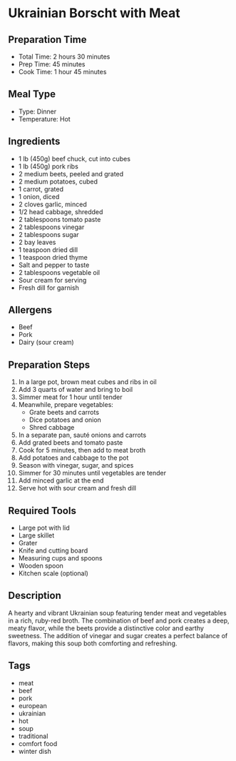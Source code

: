 # Ukrainian Borscht with Meat

## Preparation Time
- Total Time: 2 hours 30 minutes
- Prep Time: 45 minutes
- Cook Time: 1 hour 45 minutes

## Meal Type
- Type: Dinner
- Temperature: Hot

## Ingredients
- 1 lb (450g) beef chuck, cut into cubes
- 1 lb (450g) pork ribs
- 2 medium beets, peeled and grated
- 2 medium potatoes, cubed
- 1 carrot, grated
- 1 onion, diced
- 2 cloves garlic, minced
- 1/2 head cabbage, shredded
- 2 tablespoons tomato paste
- 2 tablespoons vinegar
- 2 tablespoons sugar
- 2 bay leaves
- 1 teaspoon dried dill
- 1 teaspoon dried thyme
- Salt and pepper to taste
- 2 tablespoons vegetable oil
- Sour cream for serving
- Fresh dill for garnish

## Allergens
- Beef
- Pork
- Dairy (sour cream)

## Preparation Steps
1. In a large pot, brown meat cubes and ribs in oil
2. Add 3 quarts of water and bring to boil
3. Simmer meat for 1 hour until tender
4. Meanwhile, prepare vegetables:
   - Grate beets and carrots
   - Dice potatoes and onion
   - Shred cabbage
5. In a separate pan, sauté onions and carrots
6. Add grated beets and tomato paste
7. Cook for 5 minutes, then add to meat broth
8. Add potatoes and cabbage to the pot
9. Season with vinegar, sugar, and spices
10. Simmer for 30 minutes until vegetables are tender
11. Add minced garlic at the end
12. Serve hot with sour cream and fresh dill

## Required Tools
- Large pot with lid
- Large skillet
- Grater
- Knife and cutting board
- Measuring cups and spoons
- Wooden spoon
- Kitchen scale (optional)

## Description
A hearty and vibrant Ukrainian soup featuring tender meat and vegetables in a rich, ruby-red broth. The combination of beef and pork creates a deep, meaty flavor, while the beets provide a distinctive color and earthy sweetness. The addition of vinegar and sugar creates a perfect balance of flavors, making this soup both comforting and refreshing.

## Tags
- meat
- beef
- pork
- european
- ukrainian
- hot
- soup
- traditional
- comfort food
- winter dish 